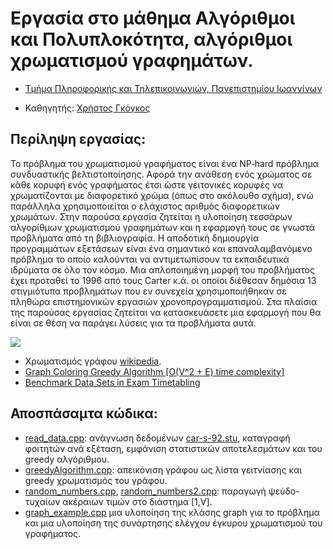 # Εργασία στο μάθημα Αλγόριθμοι και Πολυπλοκότητα, αλγόριθμοι χρωματισμού γραφημάτων.

* [Τμήμα Πληροφορικής και Τηλεπικοινωνιών, Πανεπιστημίου Ιωαννίνων](https://www.dit.uoi.gr/)

* Καθηγητής: [Χρήστος Γκόγκος](https://github.com/chgogos)

## Περίληψη εργασίας: 

Το πρόβλημα του χρωματισμού γραφήματος είναι ένα NP‐hard πρόβλημα συνδυαστικής βελτιστοποίησης. Αφορά την ανάθεση ενός χρώματος σε κάθε κορυφή ενός γραφήματος έτσι ώστε γειτονικές κορυφές να χρωματίζονται με διαφορετικό χρώμα (όπως στο ακόλουθο σχήμα), ενώ παράλληλα χρησιμοποιείται ο ελάχιστος αριθμός διαφορετικών χρωμάτων. Στην παρούσα εργασία ζητείται η υλοποίηση τεσσάρων αλγορίθμων χρωματισμού γραφημάτων και η εφαρμογή τους σε γνωστά προβλήματα από τη βιβλιογραφία. Η αποδοτική δημιουργία προγραμμάτων εξετάσεων είναι ένα σημαντικό και επαναλαμβανόμενο πρόβλημα το οποίο καλούνται να αντιμετωπίσουν τα εκπαιδευτικά ιδρύματα σε όλο τον κόσμο. Μια απλοποιημένη μορφή του προβλήματος έχει προταθεί το 1996 από τους Carter κ.ά. οι οποίοι διέθεσαν δημόσια 13 στιγμιότυπα προβλημάτων που εν συνεχεία χρησιμοποιήθηκαν σε πληθώρα επιστημονικών εργασιών χρονοπρογραμματισμού. Στα πλαίσια της παρούσας εργασίας ζητείται να κατασκευάσετε μια εφαρμογή που θα είναι σε θέση να παράγει λύσεις για τα προβλήματα αυτά.

![](https://mitibmwatsonailab.mit.edu/wp-content/uploads/2020/02/41_gcn_gcn-1024x946.png)

* Χρωματισμός γράφου [wikipedia](https://en.wikipedia.org/wiki/Graph_coloring).
* [Graph Coloring Greedy Algorithm [O(V^2 + E) time complexity]](https://iq.opengenus.org/graph-colouring-greedy-algorithm/)
* [Benchmark Data Sets in Exam Timetabling](http://www.asap.cs.nott.ac.uk/external/resources/)

## Αποσπάσαμτα κώδικα: 

* [read_data.cpp](/app/src/read_data.cpp): ανάγνωση δεδομένων [car-s-92.stu](./app/datasets/car-f-92.stu), καταγραφή φοιτητών ανά εξέταση, εμφάνιση στατιστικών αποτελεσμάτων και του greedy αλγόριθμου.
* [greedyAlgorithm.cpp](./app/src/greedyAlgorithm.cpp): απεικόνιση γράφου ως λίστα γειτνίασης και greedy χρωματισμός του γράφου.
* [random_numbers.cpp](./app/src/random_numbers.cpp), [random_numbers2.cpp](./app/src/random_numbers2.cpp): παραγωγή ψεύδο-τυχαίων ακέραιων τιμών στο διάστημα [1,V].
* [graph_example.cpp](./app/src/graph_example.cpp) μια υλοποίηση της κλάσης graph για το πρόβλημα και μια υλοποίηση της συνάρτησης ελέγχου έγκυρου χρωματισμού του γραφήματος.